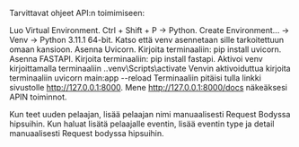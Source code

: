 Tarvittavat ohjeet API:n toimimiseen:

Luo Virtual Environment. Ctrl + Shift + P -> Python. Create Environment... -> Venv -> Python 3.11.1 64-bit. Katso että venv asennetaan sille tarkoitettuun omaan kansioon.
Asenna Uvicorn. Kirjoita terminaaliin: pip install uvicorn.
Asenna FASTAPI. Kirjoita terminaaliin: pip install fastapi.
Aktivoi venv kirjoittamalla terminaaliin .\.venv\Scripts\activate
Venvin aktivoiduttua kirjoita terminaaliin uvicorn main:app --reload
Terminaaliin pitäisi tulla linkki sivustolle http://127.0.0.1:8000.
Mene http://127.0.0.1:8000/docs näkeäksesi APIN toiminnot.

Kun teet uuden pelaajan, lisää pelaajan nimi manuaalisesti Request Bodyssa hipsuihin. 
Kun haluat lisätä pelaajalle eventin, lisää eventin type ja detail manuaalisesti Request bodyssa hipsuihin. 